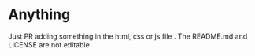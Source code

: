 # Anything
Just PR adding something in the html, css or js file
. The README.md and LICENSE are not editable
